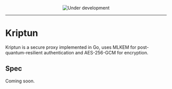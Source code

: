 <p align="center">
  <img src="https://readme-typing-svg.demolab.com/?font=Fira+Code&size=22&pause=700&center=true&vCenter=true&width=435&lines=Under+development+now." alt="Under development" />
</p>

----

# Kriptun

Kriptun is a secure proxy implemented in Go, uses MLKEM for post-quantum-resilient authentication and AES-256-GCM for encryption.


## Spec

Coming soon.